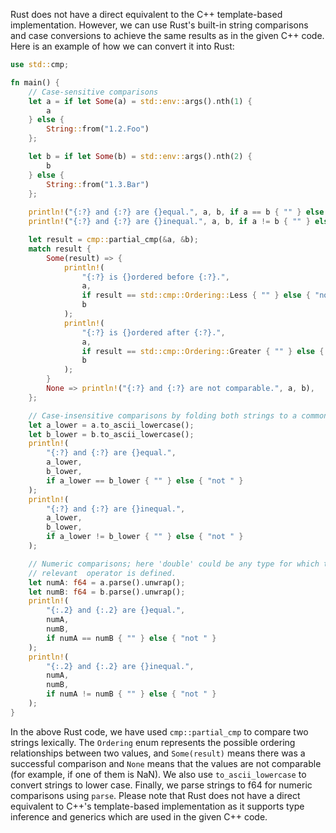 Rust does not have a direct equivalent to the C++ template-based implementation. However, we can use Rust's built-in string comparisons and case conversions to achieve the same results as in the given C++ code. Here is an example of how we can convert it into Rust:

```rust
use std::cmp;

fn main() {
    // Case-sensitive comparisons
    let a = if let Some(a) = std::env::args().nth(1) {
        a
    } else {
        String::from("1.2.Foo")
    };

    let b = if let Some(b) = std::env::args().nth(2) {
        b
    } else {
        String::from("1.3.Bar")
    };
    
    println!("{:?} and {:?} are {}equal.", a, b, if a == b { "" } else { "not " });
    println!("{:?} and {:?} are {}inequal.", a, b, if a != b { "" } else { "not " });

    let result = cmp::partial_cmp(&a, &b);
    match result {
        Some(result) => {
            println!(
                "{:?} is {}ordered before {:?}.",
                a,
                if result == std::cmp::Ordering::Less { "" } else { "not " },
                b
            );
            println!(
                "{:?} is {}ordered after {:?}.",
                a,
                if result == std::cmp::Ordering::Greater { "" } else { "not " },
                b
            );
        }
        None => println!("{:?} and {:?} are not comparable.", a, b),
    };

    // Case-insensitive comparisons by folding both strings to a common case.
    let a_lower = a.to_ascii_lowercase();
    let b_lower = b.to_ascii_lowercase();
    println!(
        "{:?} and {:?} are {}equal.",
        a_lower,
        b_lower,
        if a_lower == b_lower { "" } else { "not " }
    );
    println!(
        "{:?} and {:?} are {}inequal.",
        a_lower,
        b_lower,
        if a_lower != b_lower { "" } else { "not " }
    );

    // Numeric comparisons; here 'double' could be any type for which the
    // relevant  operator is defined.
    let numA: f64 = a.parse().unwrap();
    let numB: f64 = b.parse().unwrap();
    println!(
        "{:.2} and {:.2} are {}equal.",
        numA,
        numB,
        if numA == numB { "" } else { "not " }
    );
    println!(
        "{:.2} and {:.2} are {}inequal.",
        numA,
        numB,
        if numA != numB { "" } else { "not " }
    );
}
```
In the above Rust code, we have used `cmp::partial_cmp` to compare two strings lexically. The `Ordering` enum represents the possible ordering relationships between two values, and `Some(result)` means there was a successful comparison and `None` means that the values are not comparable (for example, if one of them is NaN).
We also use `to_ascii_lowercase` to convert strings to lower case. Finally, we parse strings to f64 for numeric comparisons using `parse`.
Please note that Rust does not have a direct equivalent to C++'s template-based implementation as it supports type inference and generics which are used in the given C++ code.

